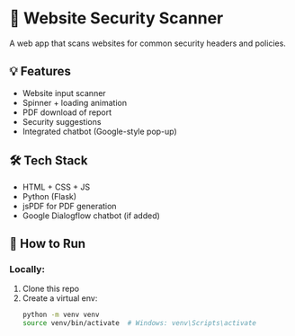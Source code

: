 # 🔐 Website Security Scanner

A web app that scans websites for common security headers and policies.

## 💡 Features
- Website input scanner
- Spinner + loading animation
- PDF download of report
- Security suggestions
- Integrated chatbot (Google-style pop-up)

## 🛠️ Tech Stack
- HTML + CSS + JS
- Python (Flask)
- jsPDF for PDF generation
- Google Dialogflow chatbot (if added)

## 🚀 How to Run

### Locally:
1. Clone this repo
2. Create a virtual env:
   ```bash
   python -m venv venv
   source venv/bin/activate  # Windows: venv\Scripts\activate
